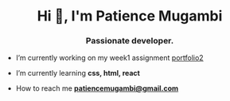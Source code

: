 <h1 align="center">Hi 👋, I'm Patience Mugambi</h1>
<h3 align="center">Passionate developer.</h3>

- I’m currently working on my week1 assignment [portfolio2](https://patiencemugambi.github.io/portfolio2/)

- I’m currently learning **css, html, react**

- How to reach me **patiencemugambi@gmail.com**


